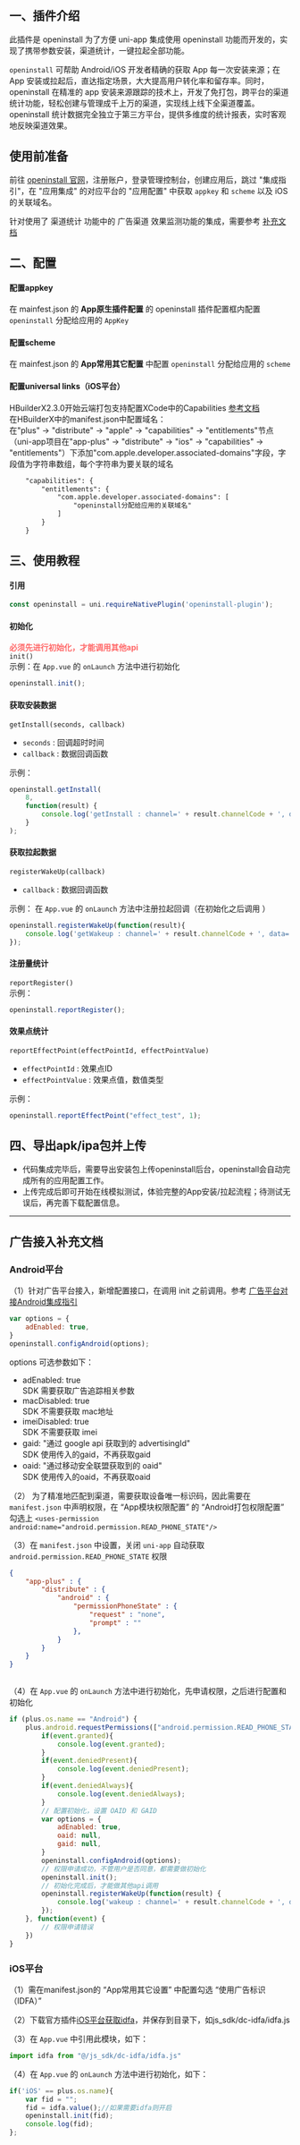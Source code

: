 ## 一、插件介绍
此插件是 openinstall 为了方便 uni-app 集成使用 openinstall 功能而开发的，实现了携带参数安装，渠道统计，一键拉起全部功能。

`openinstall` 可帮助 Android/iOS 开发者精确的获取 App 每一次安装来源；在 App 安装或拉起后，直达指定场景，大大提高用户转化率和留存率。同时，openinstall 在精准的 app 安装来源跟踪的技术上，开发了免打包，跨平台的渠道统计功能，轻松创建与管理成千上万的渠道，实现线上线下全渠道覆盖。openinstall 统计数据完全独立于第三方平台，提供多维度的统计报表，实时客观地反映渠道效果。

## 使用前准备
前往 [openinstall 官网](https://www.openinstall.io/)，注册账户，登录管理控制台，创建应用后，跳过 "集成指引"，在 "应用集成" 的对应平台的 "应用配置" 中获取 `appkey` 和 `scheme` 以及 iOS 的关联域名。

针对使用了 渠道统计 功能中的 广告渠道 效果监测功能的集成，需要参考 [补充文档](#ad)
## 二、配置

#### 配置appkey
在 mainfest.json 的 **App原生插件配置** 的 openinstall 插件配置框内配置 `openinstall` 分配给应用的 `AppKey`

#### 配置scheme
在 mainfest.json 的 **App常用其它配置** 中配置 `openinstall` 分配给应用的 `scheme`  

#### 配置universal links（iOS平台）

HBuilderX2.3.0开始云端打包支持配置XCode中的Capabilities [参考文档](https://ask.dcloud.net.cn/article/36393)  
在HBuilderX中的manifest.json中配置域名：  
在"plus" -> "distribute" -> "apple" -> "capabilities" -> "entitlements"节点（uni-app项目在"app-plus" -> "distribute" -> "ios" -> "capabilities" -> "entitlements"）下添加"com.apple.developer.associated-domains"字段，字段值为字符串数组，每个字符串为要关联的域名

``` xml
    "capabilities": {  
        "entitlements": {  
            "com.apple.developer.associated-domains": [  
                "openinstall分配给应用的关联域名"  
            ]  
        }  
    }
```

## 三、使用教程

#### 引用
``` js
const openinstall = uni.requireNativePlugin('openinstall-plugin');
```

#### 初始化
<span style="color:#ff6666">**必须先进行初始化，才能调用其他api**</span>  
`init()`    
示例：在 `App.vue` 的 `onLaunch` 方法中进行初始化
``` js
openinstall.init();
```

#### 获取安装数据
`getInstall(seconds, callback)`
- `seconds` : 回调超时时间
- `callback` : 数据回调函数

示例：
``` js
openinstall.getInstall(
    8,
    function(result) {
        console.log('getInstall : channel=' + result.channelCode + ', data=' + result.bindData);
    }
);
```

#### 获取拉起数据
 
`registerWakeUp(callback)`  
- `callback` : 数据回调函数  

示例：
在 `App.vue` 的 `onLaunch` 方法中注册拉起回调（在初始化之后调用 ） 
``` js
openinstall.registerWakeUp(function(result){
    console.log('getWakeup : channel=' + result.channelCode + ', data=' + result.bindData);
});
```
#### 注册量统计
`reportRegister()`  
示例：
``` js
openinstall.reportRegister();
```

#### 效果点统计
`reportEffectPoint(effectPointId, effectPointValue)`
- `effectPointId` : 效果点ID
- `effectPointValue` : 效果点值，数值类型

示例：
``` js
openinstall.reportEffectPoint("effect_test", 1);
```

## 四、导出apk/ipa包并上传
- 代码集成完毕后，需要导出安装包上传openinstall后台，openinstall会自动完成所有的应用配置工作。  
- 上传完成后即可开始在线模拟测试，体验完整的App安装/拉起流程；待测试无误后，再完善下载配置信息。


---

<a id="ad"></a>
## 广告接入补充文档

### Android平台

（1）针对广告平台接入，新增配置接口，在调用 init 之前调用。参考 [广告平台对接Android集成指引](https://www.openinstall.io/doc/ad_android.html)
``` js
var options = {
    adEnabled: true,
}
openinstall.configAndroid(options);
```
options 可选参数如下：

- adEnabled: true  
SDK 需要获取广告追踪相关参数
- macDisabled: true  
SDK 不需要获取 mac地址
- imeiDisabled: true  
SDK 不需要获取 imei
- gaid: "通过 google api 获取到的 advertisingId"  
SDK 使用传入的gaid，不再获取gaid
- oaid: "通过移动安全联盟获取到的 oaid"  
SDK 使用传入的oaid，不再获取oaid

（2） 为了精准地匹配到渠道，需要获取设备唯一标识码，因此需要在 `manifest.json` 中声明权限，在 “App模块权限配置” 的 “Android打包权限配置” 勾选上 `<uses-permission android:name="android.permission.READ_PHONE_STATE"/>`

（3）在 `manifest.json` 中设置，关闭 `uni-app` 自动获取 `android.permission.READ_PHONE_STATE` 权限
``` json
{
    "app-plus" : {
        "distribute" : {
            "android" : {
                "permissionPhoneState" : {
                    "request" : "none",
                    "prompt" : ""
                },
            }
        }
    }
}
                
```
（4）在 `App.vue` 的 `onLaunch` 方法中进行初始化，先申请权限，之后进行配置和初始化
``` js
if (plus.os.name == "Android") {
    plus.android.requestPermissions(["android.permission.READ_PHONE_STATE"], function(event) {
        if(event.granted){
            console.log(event.granted);
        }
        if(event.deniedPresent){
            console.log(event.deniedPresent);
        }
        if(event.deniedAlways){
            console.log(event.deniedAlways);
        }
        // 配置初始化，设置 OAID 和 GAID
        var options = {
            adEnabled: true,
		    oaid: null,
		    gaid: null,
        }
        openinstall.configAndroid(options);
        // 权限申请成功，不管用户是否同意，都需要做初始化
        openinstall.init();
        // 初始化完成后，才能做其他api调用
        openinstall.registerWakeUp(function(result) {
            console.log('wakeup : channel=' + result.channelCode + ', data=' + result.bindData);
        });
    }, function(event) {
        // 权限申请错误
    })
}
```

### iOS平台

（1）需在manifest.json的 “App常用其它设置” 中配置勾选 “使用广告标识（IDFA）”

（2）下载官方插件[iOS平台获取idfa](https://ext.dcloud.net.cn/plugin?id=726)，并保存到目录下，如js_sdk/dc-idfa/idfa.js

（3）在 `App.vue` 中引用此模块，如下：
``` js
import idfa from "@/js_sdk/dc-idfa/idfa.js"
```

（4）在 `App.vue` 的 `onLaunch` 方法中进行初始化，如下：
``` js
if('iOS' == plus.os.name){
    var fid = "";
    fid = idfa.value();//如果需要idfa则开启
    openinstall.init(fid);
    console.log(fid);
};
```
